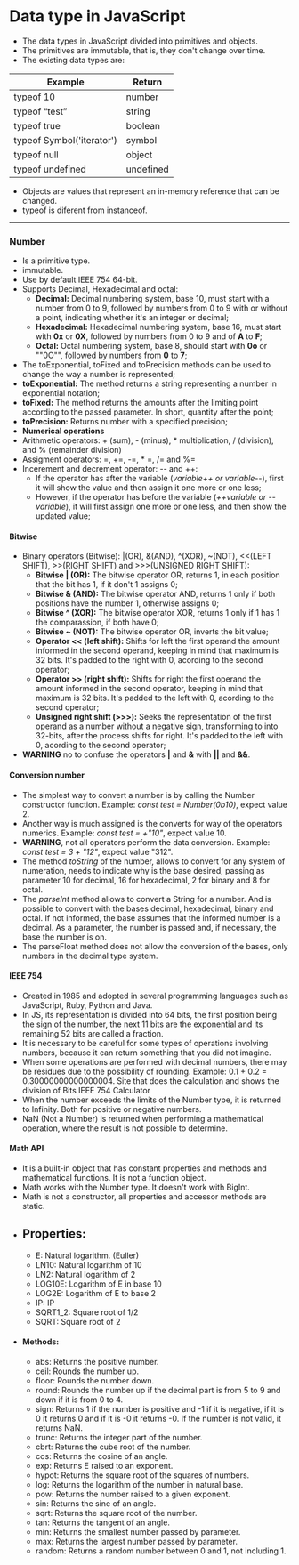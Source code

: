 # Data type in JavaScript

- The data types in JavaScript divided into primitives and objects.
- The primitives are immutable, that is, they don't change over time.
- The  existing data types are:

| Example | Return |
| -------------------- | --------------------- |
| typeof 10 | number |
| typeof “test” | string |
| typeof true | boolean |
| typeof Symbol('iterator') | symbol |
| typeof null | object |
| typeof undefined | undefined |

- Objects are values that represent an in-memory reference that can be changed.
- typeof is diferent from instanceof.

---
### Number

- Is a primitive type.
- immutable.
- Use by default IEEE 754 64-bit.
- Supports Decimal, Hexadecimal and octal:
  - **Decimal:** Decimal numbering system, base 10, must start with a number from 0 to 9, followed by numbers from 0 to 9 with or without a point, indicating whether it's an integer or decimal;
  - **Hexadecimal:** Hexadecimal numbering system, base 16, must start with **0x** or **0X**, followed by numbers from 0 to 9 and of **A** to **F**;
  - **Octal:** Octal numbering system, base 8, should start with **0o** or ""0O"", followed  by numbers from **0** to **7**;
 - The toExponential, toFixed and toPrecision methods can be used to change the way a number is represented;
  - **toExponential:** The method returns a string representing a number in exponential notation;
  - **toFixed:** The method returns the amounts after the limiting point according to the passed parameter. In short, quantity after the point;
  - **toPrecision:** Returns number with a specified precision;
 - **Numerical operations**
  - Arithmetic operators: + (sum), - (minus), * multiplication, / (division), and % (remainder division)
  - Assigment operators: =, +=, -=, * =, /= and %=
  - Incerement and decrement operator: -- and ++:
    - If the operator has after the variable (*variable++ or variable--*), first it will show the value and then assign it one more or one less;
    - However, if the operator has before the variable (*++variable or --variable*), it will first assign one more or one less, and then show the updated value;

#### Bitwise
- Binary operators (Bitwise): |(OR), &(AND), ^(XOR), ~(NOT), <<(LEFT SHIFT), >>(RIGHT SHIFT) and >>>(UNSIGNED RIGHT SHIFT):
  - **Bitwise | (OR):** The bitwise operator OR, returns 1, in each position that the bit has 1, if it don't 1 assigns 0;
  - **Bitwise & (AND):** The bitwise operator AND, returns 1 only if both positions have the number 1, otherwise assigns 0;
  - **Bitwise ^ (XOR):** The bitwise operator XOR, returns 1 only if 1 has 1 the comparassion, if both have 0;
  - **Bitwise ~ (NOT):** The bitwise operator OR, inverts the bit value;
  - **Operator << (left shift):** Shifts for left the first operand the amount informed in the second operand, keeping in mind that maximum is 32 bits. It's padded to the right with 0, acording to the second operator;
  - **Operator >> (right shift):** Shifts for right the first operand the amount informed in the second operator, keeping in mind that maximum is 32 bits. It's padded to the left with 0, acording to the second operator;
  - **Unsigned right shift (>>>):** Seeks the representation of the first operand as a number without a negative sign, transforming to into  32-bits, after the process shifts for right. It's padded to the left with 0, acording to the second operator;
- **WARNING** no to confuse the operators **|** and **&** with **||** and **&&**.

#### Conversion number
- The simplest way to convert a number is by calling the Number constructor function. Example: *const  test = Number(0b10)*, expect value 2.
- Another way is much assigned is the converts for way of the operators numerics. Example: *const  test = +"10"*, expect value 10.
- **WARNING**, not all operators perform the data conversion. Example: *const test = 3 + "12"*, expect value "312".
- The method *toString* of the number, allows to convert  for any system of numeration, needs to indicate why is the base desired, passing as parameter 10 for decimal, 16 for hexadecimal, 2 for binary and 8 for octal.
- The *parseInt* method allows  to convert a String for a number. And is possible to convert with the bases decimal, hexadecimal, binary and octal. If not informed, the base assumes that the informed number is a decimal. As a parameter, the number is passed and, if necessary, the base the number is on.
- The parseFloat method does not allow the conversion of the bases, only numbers in the decimal type system.

#### IEEE 754
- Created in 1985 and adopted in several programming languages such as JavaScript, Ruby, Python and Java.
- In JS, its representation is divided into 64 bits, the first position being the sign of the number, the next 11 bits are the exponential and its remaining 52 bits are called a fraction.
- It is necessary to be careful for some types of operations involving numbers, because it can return something that you did not imagine.
- When some operations are performed with decimal numbers, there may be residues due to the possibility of rounding. Example: 0.1 + 0.2 = 0.30000000000000004. Site that does the calculation and shows the division of Bits IEEE 754 Calculator
- When the number exceeds the limits of the Number type, it is returned to Infinity. Both for positive or negative numbers.
- NaN (Not a Number) is returned when performing a mathematical operation, where the result is not possible to determine.

#### Math API
- It is a built-in object that has constant properties and methods and mathematical functions. It is not a function object.
- Math works with the Number type. It doesn't work with BigInt.
- Math is not a constructor, all properties and accessor methods are static.
- ## Properties:
  - E: Natural logarithm. (Euller)
  - LN10: Natural logarithm of 10
  - LN2: Natural logarithm of 2
  - LOG10E: Logarithm of E in base 10
  - LOG2E: Logarithm of E to base 2
  - IP: IP
  - SQRT1_2: Square root of 1/2
  - SQRT: Square root of 2
- #### Methods:
  - abs: Returns the positive number.
  - ceil: Rounds the number up.
  - floor: Rounds the number down.
  - round: Rounds the number up if the decimal part is from 5 to 9 and down if it is from 0 to 4.
  - sign: Returns 1 if the number is positive and -1 if it is negative, if it is 0 it returns 0 and if it is -0 it returns -0. If the number is not valid, it returns NaN.
  - trunc: Returns the integer part of the number.
  - cbrt: Returns the cube root of the number.
  - cos: Returns the cosine of an angle.
  - exp: Returns E raised to an exponent.
  - hypot: Returns the square root of the squares of numbers.
  - log: Returns the logarithm of the number in natural base.
  - pow: Returns the number raised to a given exponent.
  - sin: Returns the sine of an angle.
  - sqrt: Returns the square root of the number.
  - tan: Returns the tangent of an angle.
  - min: Returns the smallest number passed by parameter.
  - max: Returns the largest number passed by parameter.
  - random: Returns a random number between 0 and 1, not including 1.

